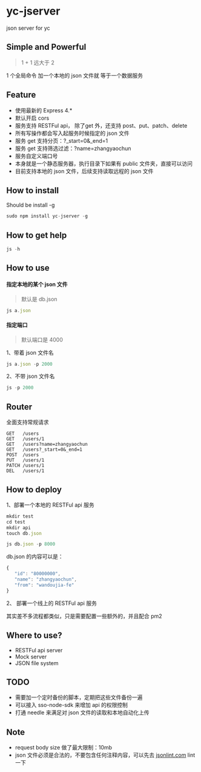 # yc-jserver
json server for yc

## Simple and Powerful

> 1 + 1 远大于 2

1 个全局命令 加一个本地的 json 文件就 等于一个数据服务

## Feature

* 使用最新的 Express 4.*
* 默认开启 cors
* 服务支持 RESTFul api， 除了get 外，还支持 post、put、patch、delete 
* 所有写操作都会写入起服务时候指定的 json 文件
* 服务 get 支持分页：?_start=0&_end=1
* 服务 get 支持筛选过滤：?name=zhangyaochun
* 服务自定义端口号
* 本身就是一个静态服务器，执行目录下如果有 public 文件夹，直接可以访问
* 目前支持本地的 json 文件，后续支持读取远程的 json 文件

## How to install

Should be install -g

```javascript
sudo npm install yc-jserver -g
```

## How to get help

```javascript
js -h
```

## How to use

#### 指定本地的某个 json 文件

> 默认是 db.json

```javascript
js a.json
```

#### 指定端口

> 默认端口是 4000

1、带着 json 文件名

```javascript
js a.json -p 2000
```

2、不带 json 文件名


```javascript
js -p 2000
```

## Router

全面支持常规请求

```
GET   /users
GET   /users/1
GET   /users?name=zhangyaochun
GET   /users?_start=0&_end=1
POST  /users
PUT   /users/1
PATCH /users/1
DEL   /users/1
```

## How to deploy

1、部署一个本地的 RESTFul api 服务

```javascript
mkdir test
cd test
mkdir api
touch db.json

js db.json -p 8000
```

db.json 的内容可以是：

```javascript
{
   "id": "80000000",
   "name": "zhangyaochun",
   "from": "wandoujia-fe"
}
```

2、 部署一个线上的 RESTFul api 服务

其实差不多流程都类似，只是需要配置一些额外的，并且配合 pm2


## Where to use?

* RESTFul api server
* Mock server
* JSON file system

## TODO

* 需要加一个定时备份的脚本，定期把这些文件备份一遍
* 可以接入 sso-node-sdk 来增加 api 的权限控制
* 打通 needle 来满足对 json 文件的读取和本地自动化上传


## Note

* request body size 做了最大限制：10mb
* json 文件必须是合法的，不要包含任何注释内容，可以先去 [jsonlint.com](http://jsonlint.com/) lint 一下